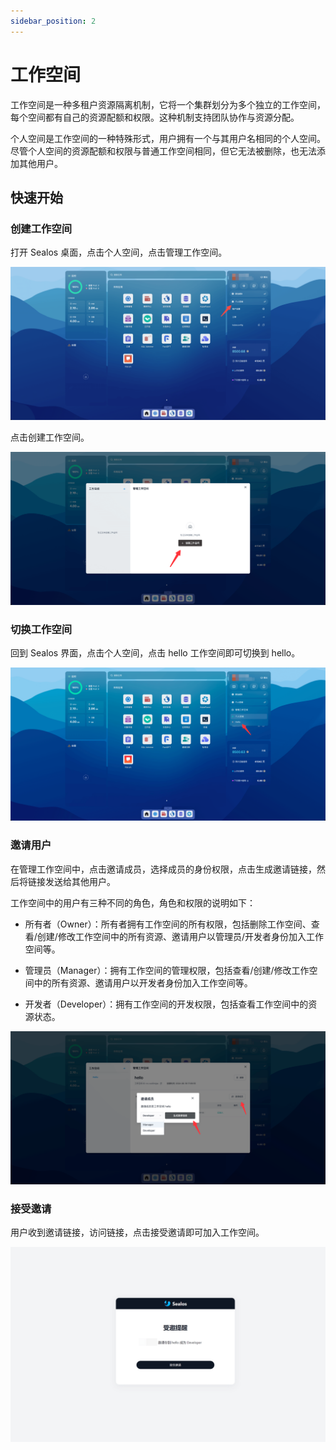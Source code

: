 ```yaml
---
sidebar_position: 2
---
```


# 工作空间

工作空间是一种多租户资源隔离机制，它将一个集群划分为多个独立的工作空间，每个空间都有自己的资源配额和权限。这种机制支持团队协作与资源分配。

个人空间是工作空间的一种特殊形式，用户拥有一个与其用户名相同的个人空间。尽管个人空间的资源配额和权限与普通工作空间相同，但它无法被删除，也无法添加其他用户。

## 快速开始

### 创建工作空间

打开 Sealos 桌面，点击个人空间，点击管理工作空间。

![](./images/workspace-1.png)

点击创建工作空间。

![](./images/workspace-2.png)

### 切换工作空间

回到 Sealos 界面，点击个人空间，点击 hello 工作空间即可切换到 hello。

![](./images/workspace-3.png)

### 邀请用户

在管理工作空间中，点击邀请成员，选择成员的身份权限，点击生成邀请链接，然后将链接发送给其他用户。

工作空间中的用户有三种不同的角色，角色和权限的说明如下：

- 所有者（Owner）：所有者拥有工作空间的所有权限，包括删除工作空间、查看/创建/修改工作空间中的所有资源、邀请用户以管理员/开发者身份加入工作空间等。

- 管理员（Manager）：拥有工作空间的管理权限，包括查看/创建/修改工作空间中的所有资源、邀请用户以开发者身份加入工作空间等。

- 开发者（Developer）：拥有工作空间的开发权限，包括查看工作空间中的资源状态。

![](./images/workspace-4.png)

### 接受邀请

用户收到邀请链接，访问链接，点击接受邀请即可加入工作空间。

![](./images/workspace-5.png)
